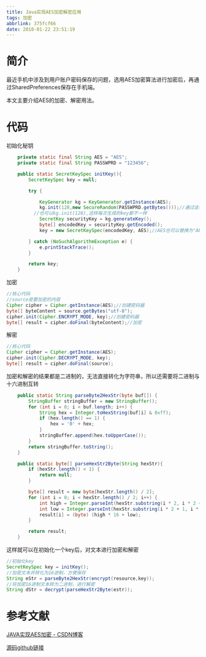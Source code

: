 ```yaml
---
title: Java实现AES加密解密应用
tags: 加密
abbrlink: 375fcf66
date: 2018-01-22 23:51:19
---
```


# 简介

最近手机中涉及到用户账户密码保存的问题，选用AES加密算法进行加密后，再通过SharedPreferences保存在手机端。

本文主要介绍AES的加密、解密用法。

# 代码

初始化秘钥

```java
    private static final String AES = "AES";
    private static final String PASSWPRD = "123456";

    public static SecretKeySpec initKey(){
        SecretKeySpec key = null;

        try {

            KeyGenerator kg = KeyGenerator.getInstance(AES);
            kg.init(128,new SecureRandom(PASSWPRD.getBytes()));//通过这种算法，每次生成的key都是一样的
          //也可以kg.init(128),这样每次生成的key都不一样
            SecretKey securityKey = kg.generateKey();
            byte[] encodedKey = securityKey.getEncoded();
            key = new SecretKeySpec(encodedKey, AES);//AES也可以替换为"AES/CBC/PKCS5PADDING"

        } catch (NoSuchAlgorithmException e) {
            e.printStackTrace();
        }

        return key;
    }
```

加密

```java
//核心代码
//source是要加密的内容
Cipher cipher = Cipher.getInstance(AES);//创建密码器
byte[] byteContent = source.getBytes("utf-8");
cipher.init(Cipher.ENCRYPT_MODE, key);//创建密码器
byte[] result = cipher.doFinal(byteContent);//加密
```

解密

```java
//核心代码
Cipher cipher = Cipher.getInstance(AES);
cipher.init(Cipher.DECRYPT_MODE, key);
byte[] result = cipher.doFinal(source);
```

加密和解密的结果都是二进制的，无法直接转化为字符串，所以还需要将二进制与十六进制互转

```java
    public static String parseByte2HexStr(byte buf[]) {
        StringBuffer stringBuffer = new StringBuffer();
        for (int i = 0; i < buf.length; i++) {
            String hex = Integer.toHexString(buf[i] & 0xff);
            if (hex.length() == 1) {
                hex = '0' + hex;
            }
            stringBuffer.append(hex.toUpperCase());
        }
        return stringBuffer.toString();
    }

    public static byte[] parseHexStr2Byte(String hexStr){
        if (hexStr.length() < 1) {
            return null;
        }

        byte[] result = new byte[hexStr.length() / 2];
        for (int i = 0; i < hexStr.length() / 2; i++) {
            int high = Integer.parseInt(hexStr.substring(i * 2, i * 2 + 1), 16);
            int low = Integer.parseInt(hexStr.substring(i * 2 + 1, i * 2 + 2), 16);
            result[i] = (byte) (high * 16 + low);
        }

        return result;
    }
```

这样就可以在初始化一个key后，对文本进行加密和解密

```java
//初始化key
SecretKeySpec key = initKey();
//加密文本并转化为16进制，方便保存
String eStr = parseByte2HexStr(encrypt(resource,key));
//将加密16进制文本转为二进制，进行解密
String dStr = decrypt(parseHexStr2Byte(estr));
```



# 参考文献

[JAVA实现AES加密 - CSDN博客](http://blog.csdn.net/hbcui1984/article/details/5201247)

[源码github链接](https://github.com/jixiaoyong/AndroidNote/tree/master/code/2018-1-22/encryption)



